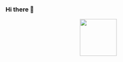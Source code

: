 ### Hi there 👋

<!--
**SergeySvist/SergeySvist** is a ✨ _special_ ✨ repository because its `README.md` (this file) appears on your GitHub profile.

Here are some ideas to get you started:

- 🔭 I’m currently working on ...
- 🌱 I’m currently learning ...
- 👯 I’m looking to collaborate on ...
- 🤔 I’m looking for help with ...
- 💬 Ask me about ...
- 📫 How to reach me: ...
- 😄 Pronouns: ...
- ⚡ Fun fact: ...
-->
<div id="header" align="center">
  <img src="https://media.giphy.com/media/v1.Y2lkPTc5MGI3NjExYzY5YzE1OTgzYzY4YzlmMGM4OTIzYTQ0MGZhNTQ1ZjEyY2NjNDU0YiZlcD12MV9pbnRlcm5hbF9naWZzX2dpZklkJmN0PWc/UDclWKlmfmq7twI3iJ/giphy.gif" width="100"/>
</div>
